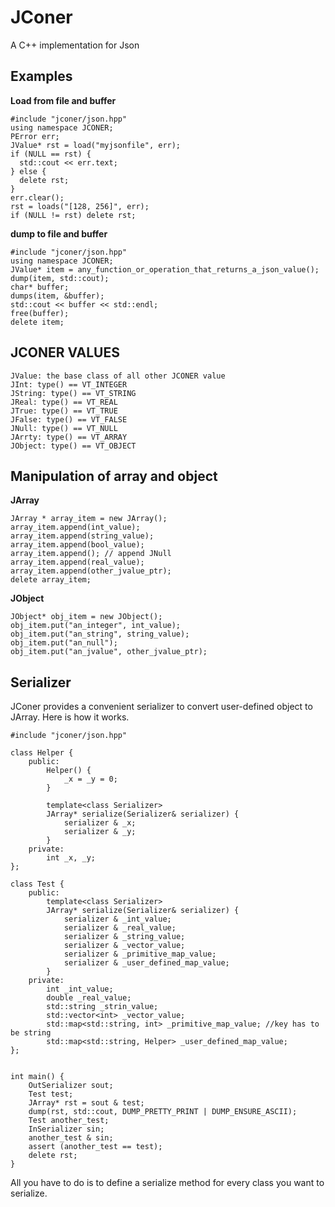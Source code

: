 JConer
======

A C++ implementation for Json

Examples
------
**Load from file and buffer**
```
#include "jconer/json.hpp"
using namespace JCONER;
PError err;
JValue* rst = load("myjsonfile", err);
if (NULL == rst) {
  std::cout << err.text;
} else {
  delete rst;
}
err.clear();
rst = loads("[128, 256]", err);
if (NULL != rst) delete rst;
```

**dump to file and buffer**
```
#include "jconer/json.hpp"
using namespace JCONER;
JValue* item = any_function_or_operation_that_returns_a_json_value();
dump(item, std::cout);
char* buffer;
dumps(item, &buffer);
std::cout << buffer << std::endl;
free(buffer);
delete item;
```
JCONER VALUES
------
```
JValue: the base class of all other JCONER value
JInt: type() == VT_INTEGER
JString: type() == VT_STRING
JReal: type() == VT_REAL
JTrue: type() == VT_TRUE
JFalse: type() == VT_FALSE
JNull: type() == VT_NULL
JArrty: type() == VT_ARRAY
JObject: type() == VT_OBJECT
```
Manipulation of array and object
------
**JArray**
```
JArray * array_item = new JArray();
array_item.append(int_value);
array_item.append(string_value);
array_item.append(bool_value);
array_item.append(); // append JNull
array_item.append(real_value);
array_item.append(other_jvalue_ptr);
delete array_item;
```
**JObject**
```
JObject* obj_item = new JObject();
obj_item.put("an_integer", int_value);
obj_item.put("an_string", string_value);
obj_item.put("an_null");
obj_item.put("an_jvalue", other_jvalue_ptr);
```
Serializer
------
JConer provides a convenient serializer to convert user-defined object to JArray. Here is how it works.
```
#include "jconer/json.hpp"

class Helper {
    public:
        Helper() {
            _x = _y = 0;
        }

        template<class Serializer>
        JArray* serialize(Serializer& serializer) {
            serializer & _x;
            serializer & _y;
        }
    private:
        int _x, _y;
};

class Test {
    public:
        template<class Serializer>
        JArray* serialize(Serializer& serializer) {
            serializer & _int_value;
            serializer & _real_value;
            serializer & _string_value;
            serializer & _vector_value;
            serializer & _primitive_map_value;
            serializer & _user_defined_map_value;
        }
    private:
        int _int_value;
        double _real_value;
        std::string _strin_value;
        std::vector<int> _vector_value;
        std::map<std::string, int> _primitive_map_value; //key has to be string
        std::map<std::string, Helper> _user_defined_map_value;
};


int main() {
    OutSerializer sout;
    Test test;
    JArray* rst = sout & test;
    dump(rst, std::cout, DUMP_PRETTY_PRINT | DUMP_ENSURE_ASCII);
    Test another_test;
    InSerializer sin;
    another_test & sin;
    assert (another_test == test);
    delete rst;
}
```
All you have to do is to define a serialize method for every class you want to serialize.
